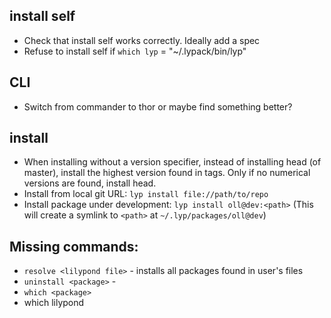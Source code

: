 ## install self

- Check that install self works correctly. Ideally add a spec
- Refuse to install self if `which lyp` = "~/.lypack/bin/lyp"

## CLI

- Switch from commander to thor or maybe find something better?

## install <package>

- When installing without a version specifier, instead of installing head (of master), install the highest version found in tags. Only if no numerical versions are found, install head.
- Install from local git URL: `lyp install file://path/to/repo`
- Install package under development: `lyp install oll@dev:<path>`
  (This will create a symlink to `<path>` at `~/.lyp/packages/oll@dev`)


## Missing commands:

- `resolve <lilypond file>` - installs all packages found in user's files
- `uninstall <package>` - 
- `which <package>` 
- which lilypond

